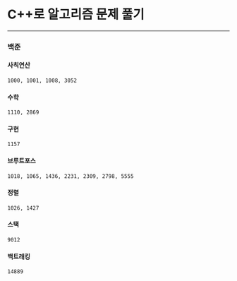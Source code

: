 # C++로 알고리즘 문제 풀기

---

### 백준

#### 사칙연산

```
1000, 1001, 1008, 3052
```

#### 수학

```
1110, 2869
```

#### 구현

```
1157
```

#### 브루트포스

```
1018, 1065, 1436, 2231, 2309, 2798, 5555
```

#### 정렬

```
1026, 1427
```

#### 스택

```
9012
```

#### 백트래킹

```
14889
```
